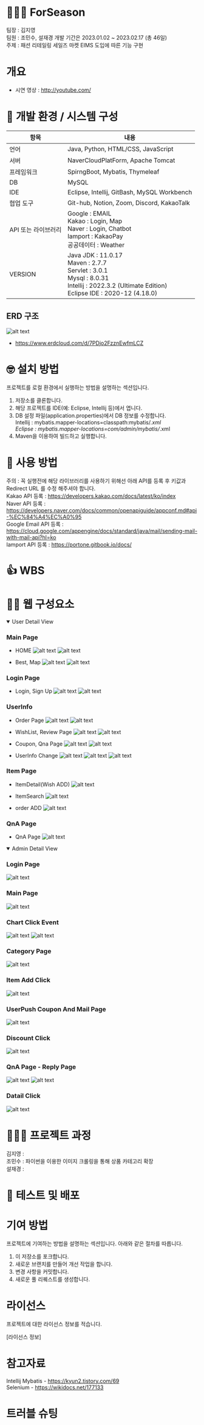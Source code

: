 # 👩‍👦‍👦 ForSeason

팀장 : 김지영<br>
팀원 : 조민수, 설재경
개발 기간은 2023.01.02 ~ 2023.02.17 (총 46일) </br>
주제 : 패션 리테일링 세일즈 마켓 EIMS 도입에 따른 기능 구현

# 개요  
- 시연 영상 : http://youtube.com/

# 🎩 개발 환경 / 시스템 구성

 | 항목 | 내용 |
 | --- | ---|
 | 언어 | Java, Python, HTML/CSS, JavaScript |
 | 서버 | NaverCloudPlatForm, Apache Tomcat |
 | 프레임워크 | SpirngBoot, Mybatis, Thymeleaf |
 | DB | MySQL |
 | IDE | Eclipse, Intellij, GitBash, MySQL Workbench |
 | 협업 도구 | Git-hub, Notion, Zoom, Discord, KakaoTalk |
 | API 또는 라이브러리 | Google :  EMAIL <br>Kakao : Login, Map <br> Naver : Login, Chatbot <br> Iamport : KakaoPay <br> 공공데이터 : Weather <br> |
 | VERSION | Java JDK : 11.0.17 <br> Maven : 2.7.7 <br> Servlet : 3.0.1 <br> Mysql : 8.0.31 <br> Intellij : 2022.3.2 (Ultimate Edition) <br> Eclipse IDE : 2020-12 (4.18.0)|            

## ERD 구조 
![alt text](erd.png)
-  https://www.erdcloud.com/d/7PDjo2FzznEwfmLCZ

# 🤓 설치 방법
프로젝트를 로컬 환경에서 실행하는 방법을 설명하는 섹션입니다. 

1. 저장소를 클론합니다.
2. 해당 프로젝트를 IDE(예: Eclipse, Intellij 등)에서 엽니다.
3. DB 설정 파일(application.properties)에서 DB 정보를 수정합니다. <br>
 Intellij : mybatis.mapper-locations=classpath:mybatis/*.xml <br>
 Eclipse  : mybatis.mapper-locations=com/admin/mybatis/*.xml <br> 
4. Maven을 이용하여 빌드하고 실행합니다.

# 🧐 사용 방법
주의 : 꼭 실행전에 해당 라이브러리를 사용하기 위해선 아래 API를 등록 후 키값과 Redirect URL 를 수정 해주셔야 합니다. <br>
Kakao API 등록 : https://developers.kakao.com/docs/latest/ko/index<br> 
Naver API 등록 : https://developers.naver.com/docs/common/openapiguide/appconf.md#api-%EC%84%A4%EC%A0%95<br>
Google Email API 등록 : https://cloud.google.com/appengine/docs/standard/java/mail/sending-mail-with-mail-api?hl=ko<br>
Iamport API 등록 : https://portone.gitbook.io/docs/<br> 


# 👍 WBS

# 🙋🏻 웹 구성요소

<details open>
<summary>User Detail View</summary>

### Main Page 
- HOME
![alt text](userImages/UserMainPage.png)
![alt text](userImages/userHomeBody.png)

- Best, Map
![alt text](userImages/userBestPage.png)
![alt text](userImages/shopMapPage.png)
### Login Page
- Login, Sign Up
![alt text](userImages/userLoginPage.png) 
![alt text](userImages/userKakaoLoginOkPage.png) 
### UserInfo 
- Order Page
![alt text](userImages/userOrder.png) 
![alt text](userImages/userOrderDetail.png) 
- WishList, Review Page
![alt text](userImages/userWishListPage.png) 
![alt text](userImages/userReviewPage.png) 

- Coupon, Qna Page
![alt text](userImages/userCoupon.png) 
![alt text](userImages/userQnAPage.png) 
- UserInfo Change
![alt text](userImages/userCheckPassword.png) 
![alt text](userImages/userChangeInfo.png) 
![alt text](userImages/userDelete.png) 

### Item Page
- ItemDetail(Wish ADD)
![alt text](userImages/userWishView.png) 
- ItemSearch
![alt text](userImages/userSearchPage.png) 

- order ADD
![alt text](userImages/orderAdd.png) 

### QnA Page
- QnA Page
![alt text](userImages/qnaADD.png)




</details>
<details open> 

<summary>Admin Detail View </summary>

### Login Page
![alt text](adminImages/adminLoginPage.png) 
### Main Page 
![alt text](adminImages/AdminMainPage.png) 
### Chart Click Event
![alt text](adminImages/AdminChartDayClick.png) 
![alt text](adminImages/AdminChartClickEvent.png) 
### Category Page
![alt text](adminImages/AdminCategoryClickEventPage.png) 
### Item Add Click 
![alt text](adminImages/itemAddPage.png) 
### UserPush Coupon And Mail Page
![alt text](adminImages/UserPushCouponAndMail.png) 
### Discount Click
![alt text](adminImages/checkDiscountPage.png) 
### QnA Page - Reply Page
![alt text](adminImages/qnaPage.png) ![alt text](replyPage.png) 
### Datail Click
![alt text](adminImages/qnaDatailPage.png) 


</details>


# 👩🏻‍💻 프로젝트 과정 

김지영 : <br>
조민수 : 파이썬을 이용한 이미지 크롤링을 통해 상품 카테고리 확장 <br>
설재경 : <br>


# 👀 테스트 및 배포 


# 기여 방법

프로젝트에 기여하는 방법을 설명하는 섹션입니다. 아래와 같은 절차를 따릅니다.

1. 이 저장소를 포크합니다.
2. 새로운 브랜치를 만들어 개선 작업을 합니다.
3. 변경 사항을 커밋합니다.
4. 새로운 풀 리퀘스트를 생성합니다.

# 라이선스

프로젝트에 대한 라이선스 정보를 적습니다. 

[라이선스 정보]

# 참고자료
Intellij Mybatis -  https://kyun2.tistory.com/69 <br>
Selenium - https://wikidocs.net/177133 <br>


# 트러블 슈팅 
